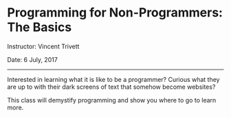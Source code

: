 # Programming for Non-Programmers: The Basics

Instructor: Vincent Trivett

Date: 6 July, 2017

-------

Interested in learning what it is like to be a programmer? Curious what they are up to with their dark screens of text that somehow become websites? 

This class will demystify programming and show you where to go to learn more.